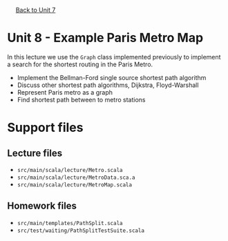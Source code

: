 &nbsp;&nbsp;&nbsp;&nbsp; [Back to Unit 7](unit-7.md)

# Unit 8 - Example Paris Metro Map

In this lecture we use the `Graph` class implemented previously to
implement a search for the shortest routing in the Paris Metro.

- Implement the Bellman-Ford single source shortest path algorithm
- Discuss other shortest path algorithms, Dijkstra, Floyd-Warshall
- Represent Paris metro as a graph
- Find shortest path between to metro stations


# Support files

## Lecture files
- `src/main/scala/lecture/Metro.scala`
- `src/main/scala/lecture/MetroData.sca.a`
- `src/main/scala/lecture/MetroMap.scala`
 
## Homework files
- `src/main/templates/PathSplit.scala`
- `src/test/waiting/PathSplitTestSuite.scala`



